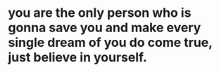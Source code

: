 # you are the only person who is gonna save you and make every single dream of you do come true, just believe in yourself.

